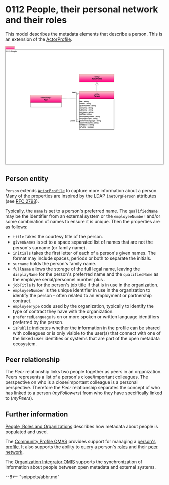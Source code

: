 <!-- SPDX-License-Identifier: CC-BY-4.0 -->
<!-- Copyright Contributors to the Egeria project. -->

# 0112 People, their personal network and their roles

This model describes the metadata elements that describe a person.  This is an extension of the [ActorProfile](/types/1/0110-Actors).

![UML](0112-People.svg "Describing the profile for a person")

## Person entity

`Person` extends [`ActorProfile`](/types/1/0110-Actors/#actorprofile) to capture more information about a person. Many of the properties are inspired by the LDAP `inetOrgPerson` attributes (see [RFC 2798](https://datatracker.ietf.org/doc/rfc2798/)).

Typically, the `name` is set to a person's preferred name.  The `qualifiedName` may be the identifier from an external system or the `employeeNumber` and/or some combination of names to ensure it is unique.  Then the properties are as follows:

- `title` takes the courtesy title of the person.
- `givenNames` is set to a space separated list of names that are not the person's surname (or family name).
- `initials` takes the first letter of each of a person's given names.   The format may include spaces, periods or both to separate the initials.
- `surname` holds the person's family name.
- `fullName` allows the storage of the full legal name, leaving the `displayName` for the person's preferred name and the `qualifiedName` as the employee serial/personnel number plus .
- `jobTitle` is for the person's job title if that is in use in the organization.
- `employeeNumber` is the unique identifier in use in the organization to identify the person - often related to an employment or partnership contract.
- `employeeType` code used by the organization, typically to identify the type of contract they have with the organization.
- `preferredLanguage` is on or more spoken or written language identifiers preferred by the person.
- `isPublic` indicates whether the information in the profile can be shared with colleagues or is only visible to the user(s) that connect with one of the linked user identities or systems that are part of the open metadata ecosystem.

## Peer relationship

The *Peer* relationship links two people together as peers in an organization.  Peers represents a list of a person's close/important colleagues. The perspective on who is a close/important colleague is a personal perspective. Therefore the *Peer* relationship separates the concept of who has linked to a person (*myFollowers*) from who they have specifically linked to (*myPeers*).


## Further information

[People, Roles and Organizations](/features/people-roles-organizations/overview) describes how metadata about people is populated and used.

The [Community Profile OMAS](/services/omas/community-profile/overview) provides support for managing a [person's profile](/concepts/personal-profile). It also supports the ability to query a person's [roles](/concepts/personal-roles) and their [peer network](/concepts/peer-network).

The [Organization Integrator OMIS](/services/omis/organization-integrator/overview) supports the synchronization of information about people between open metadata and external systems.

--8<-- "snippets/abbr.md"
